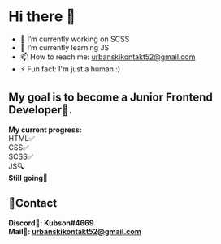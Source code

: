 # Hi there 👋

- 🔭 I’m currently working on SCSS
- 🌱 I’m currently learning JS
- 📫 How to reach me: urbanskikontakt52@gmail.com
- ⚡ Fun fact: I'm just a human :)

## My goal is to become a Junior Frontend Developer💼.
**My current progress:**
<br>
HTML✅
<br>
CSS✅
<br>
SCSS✅
<br>
JS🔍
<br>
**Still going👀**

## 🎇Contact

**Discord🏹: Kubson#4669**
<br>
**Mail📩: urbanskikontakt52@gmail.com**
